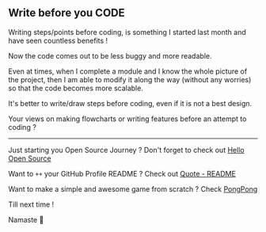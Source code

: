 ## Write before you CODE

Writing steps/points before coding, is something I started last month and have seen countless benefits !

Now the code comes out to be less buggy and more readable.

Even at times, when I complete a module and I know the whole picture of the project, then I am able to modify it along the way (without any worries) so that the code becomes more scalable.

It's better to write/draw steps before coding, even if it is not a best design.

Your views on making flowcharts or writing features before an attempt to coding ?

---

Just starting you Open Source Journey ? Don't forget to check out [Hello Open Source](https://github.com/siddharth2016/hello-open-source)

Want to `++` your GitHub Profile README ? Check out [Quote - README](https://github.com/marketplace/actions/quote-readme)

Want to make a simple and awesome game from scratch ? Check [PongPong](https://github.com/siddharth2016/PongPong)

Till next time !

Namaste 🙏